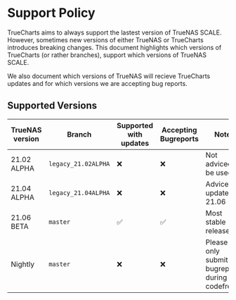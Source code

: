 # Support Policy

TrueCharts aims to always support the lastest version of TrueNAS SCALE.
However, sometimes new versions of either TrueNAS or TrueCharts introduces breaking changes.
This document highlights which versions of TrueCharts (or rather branches), support which versions of TrueNAS SCALE.

We also document which versions of TrueNAS will recieve TrueCharts updates and for which versions we are accepting bug reports.

## Supported Versions

| TrueNAS version | Branch| Supported with updates | Accepting Bugreports | Notes |
| ------- | ------- |------------------ | -------------- | -------------- |
| 21.02 ALPHA | `legacy_21.02ALPHA`| :x: | :x: | Not adviced to be used
| 21.04 ALPHA | `legacy_21.04ALPHA`| :x: | :x: | Adviced to update to 21.06
| 21.06 BETA | `master` | :white_check_mark: | :white_check_mark: | Most stable release
| Nightly | `master` | :x: | :x: | Please only submit bugreports during codefreeze
